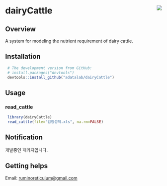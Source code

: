# dairyCattle <img src="man/figures/logo.png" align="right" />
## Overview
A system for modeling the nutrient requirement of dairy cattle.

## Installation
```r
 # The development version from GitHub:
 # install.packages("devtools")
 devtools::install_github("adatalab/dairyCattle")
```

## Usage
### read_cattle
```r
 library(dairyCattle)
 read_cattle(file="검정성적.xls", na.rm=FALSE)
```

## Notification
개발중인 패키지입니다.

## Getting helps
Email: ruminoreticulum@gmail.com
